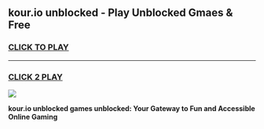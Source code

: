 
## kour.io unblocked - Play Unblocked Gmaes & Free
<h3>
<a href="https://news.freeplayer.one?title=kour.io_unblocked&ref=16F">CLICK TO PLAY</a></h3>
<hr>

<h3>
<a href="https://news.freeplayer.one?title=kour.io_unblocked&ref=16F">CLICK 2 PLAY</a>
  
</h3>

<a href="https://news.freeplayer.one?title=kour.io_unblocked&ref=16F/"><img src="https://clearcache.store/games.png"></a>


**kour.io unblocked games unblocked: Your Gateway to Fun and Accessible Online Gaming**
